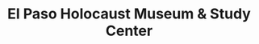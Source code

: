 ---
layout: repo
title: "El Paso Holocaust Museum &  Study Center"
id: 17154
permalink: repos/17154/
---